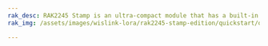 ```yaml
---
rak_desc: RAK2245 Stamp is an ultra-compact module that has a built-in GPS chip. It comes with a mounted heat-sink that improves the thermal heat dissipation and overall performance of the device. The Stamp form factor feature enables easy integration into the system's mainboard.
rak_img: /assets/images/wislink-lora/rak2245-stamp-edition/quickstart/overview/RAK2245-Stamp_home.png

---
```


<rk-redirect to="/Product-Categories/WisLink/RAK2245-Stamp-Edition/Overview" />
